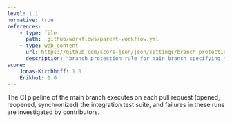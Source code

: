 ```yaml
---
level: 1.1
normative: true
references:
    - type: file
      path: .github/workflows/parent-workflow.yml
    - type: web_content
      url: https://github.com/score-json/json/settings/branch_protection_rules/65227858
      description: "branch protection rule for main branch specifying that failures of tests prevent merge."
score:
    Jonas-Kirchhoff: 1.0
    Erikhu1: 1.0
---
```


The CI pipeline of the main branch executes on each pull request (opened, reopened, synchronized) the integration test suite, and failures in these runs are investigated by contributors.
